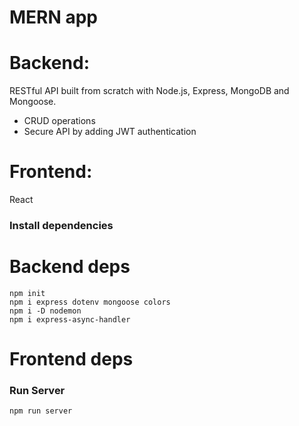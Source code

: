 # MERN app

# Backend:

RESTful API built from scratch with Node.js, Express, MongoDB and Mongoose.

- CRUD operations
- Secure API by adding JWT authentication

# Frontend:

React

### Install dependencies

# Backend deps

```
npm init
npm i express dotenv mongoose colors
npm i -D nodemon
npm i express-async-handler
```

# Frontend deps

### Run Server

```
npm run server
```
